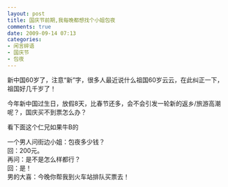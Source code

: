 ```yaml
---
layout: post
title: 国庆节前期,我每晚都想找个小姐包夜
comments: true
date: 2009-09-14 07:13
categories:
- 闲言碎语
- 国庆节
- 包夜
---
```


<p>新中国60岁了，注意“新”字，很多人最近说什么祖国60岁云云，在此纠正一下，祖国好几千岁了！</p>
<p>今年新中国过生日，放假8天，比春节还多，会不会引发一轮新的返乡/旅游高潮呢？，国庆买不到票怎么办？</p>
<p>看下面这个仁兄如果牛B的</p>
<p><!--more--></p>
<p>一个男人问街边小姐：包夜多少钱？<br />回：200元。<br />再问：是不是怎么样都行？<br />回：是！<br />男的大喜：今晚你帮我到火车站排队买票去！</p>				
